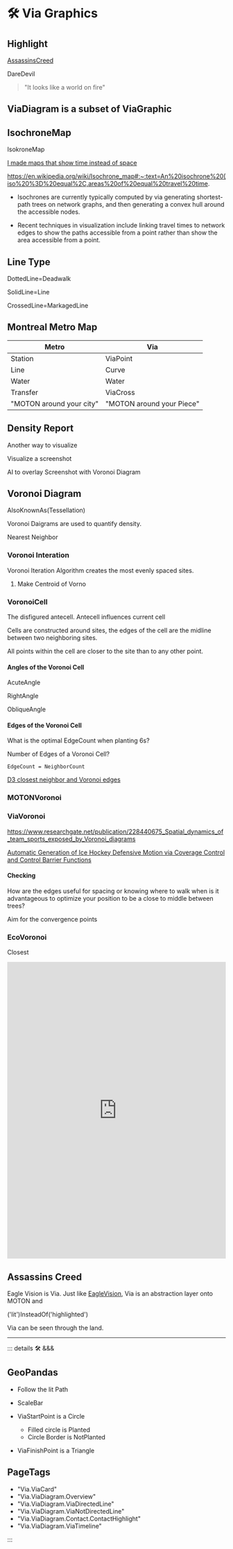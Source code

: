 # 🛠 Via Graphics

## Highlight

[AssassinsCreed](https://www.youtube.com/watch?v=toW9lHSJ5Tg&ab_channel=AKG29)

DareDevil

> "It looks like a world on fire"

## ViaDiagram is a subset of ViaGraphic

## IsochroneMap

IsokroneMap

[I made maps that show time instead of space](https://www.youtube.com/watch?v=rC2VQ-oyDG0&ab_channel=V%C3%A1clavVolhejn)

<https://en.wikipedia.org/wiki/Isochrone_map#:~:text=An%20isochrone%20(iso%20%3D%20equal%2C,areas%20of%20equal%20travel%20time>.

- Isochrones are currently typically computed by via generating shortest-path trees on network graphs, and then generating a convex hull around the accessible nodes.

- Recent techniques in visualization include linking travel times to network edges to show the paths accessible from a point rather than show the area accessible from a point.

## Line Type

DottedLine=Deadwalk

SolidLine=Line

CrossedLine=MarkagedLine

## Montreal Metro Map

| Metro | Via |
| ------ | ------ |
| Station | ViaPoint |
| Line | Curve |
| Water | Water |
| Transfer | ViaCross |
| "MOTON around your city" | "MOTON around your Piece" |

## Density Report

Another way to visualize

Visualize a screenshot

AI to overlay Screenshot with Voronoi Diagram

## Voronoi Diagram

AlsoKnownAs(Tessellation)

Voronoi Daigrams are used to quantify density.

Nearest Neighbor

### Voronoi Interation

Voronoi Iteration Algorithm creates the most evenly spaced sites.

1. Make Centroid of Vorno

### VoronoiCell

The disfigured antecell. Antecell influences current cell

Cells are constructed around sites, the edges of the cell are the midline between two neighboring sites.

All points within the cell are closer to the site than to any other point.

#### Angles of the Voronoi Cell

AcuteAngle

RightAngle

ObliqueAngle

#### Edges of the Voronoi Cell

What is the optimal EdgeCount when planting 6s?

Number of Edges of a Voronoi Cell?

`EdgeCount = NeighborCount`

[D3 closest neighbor and Voronoi edges](https://d3js.org/d3-delaunay/voronoi#voronoi_neighbors)

### <motor>MOTONVoronoi</motor>

### <via>ViaVoronoi</via>

<https://www.researchgate.net/publication/228440675_Spatial_dynamics_of_team_sports_exposed_by_Voronoi_diagrams>

[Automatic Generation of Ice Hockey Defensive Motion via
Coverage Control and Control Barrier Functions
](https://arxiv.org/pdf/2111.10804.pdf)

#### Checking

How are the edges useful for spacing or knowing where to walk when is it advantageous to optimize your position to be a close to middle between trees?

Aim for the convergence points

### <ekos>EcoVoronoi</ekos>

Closest

<iframe width="100%" height="684" frameborder="0"
  src="https://observablehq.com/embed/@d3/circle-dragging-iii?cells=chart"></iframe>

## Assassins Creed

Eagle Vision is Via. Just like [EagleVision](https://www.youtube.com/watch?v=toW9lHSJ5Tg), Via is an abstraction layer onto MOTON and

('lit')InsteadOf('highlighted')

Via can be seen through the land.

---

<!-- =================================================== -->
<!-- =================================================== -->
<!-- =================================================== -->
<!-- =================================================== -->
<!-- =================================================== -->
::: details 🛠 <dev>&&&</dev>

## GeoPandas

- Follow the lit Path
- ScaleBar
- ViaStartPoint is a Circle
    - Filled circle is Planted
    - Circle Border is NotPlanted

- ViaFinishPoint is a Triangle

<h2>PageTags</h2>

- "Via.ViaCard"
- "Via.ViaDiagram.Overview"
- "Via.ViaDiagram.ViaDirectedLine"
- "Via.ViaDiagram.ViaNotDirectedLine"
- "Via.ViaDiagram.Contact.ContactHighlight"
- "Via.ViaDiagram.ViaTimeline"

:::

